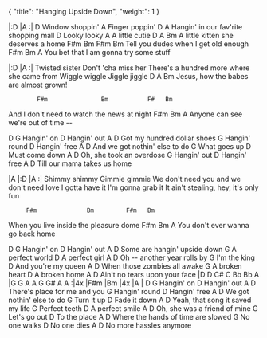 {
  "title": "Hanging Upside Down",
  "weight": 1
}

|:D    |A    :|
D
Window shoppin'
A
Finger poppin'
D              A
Hangin' in our fav'rite shopping mall
D
Looky looky
A
A little cutie
D               A              Bm
A little kitten she deserves a home
         F#m              Bm         F#m   Bm
Tell you dudes when I get old enough
             F#m        Bm            A
You bet that I am gonna try some stuff

|:D    |A    :|
Twisted sister
Don't 'cha miss her
There's a hundred more where she came from
Wiggle wiggle
Jiggle jiggle
D              A                Bm
Jesus, how the babes are almost grown!

            F#m               Bm           F#   Bm
And I don't need to watch the news at night
   F#m               Bm          A
Anyone can see we're out of time --

D       G
Hangin' on
        D
Hangin' out
       A              D
Got my hundred dollar shoes
        G
Hangin' round
        D
Hangin' free
           A               D
And we got nothin' else to do
          G
What goes up
          D
Must come down
        A           D
Oh, she took an overdose
        G
Hangin' out
        D
Hangin' free
         A             D
Till our mama takes us home

|A   |:D   |A   :|
Shimmy shimmy
Gimmie gimmie
We don't need you and we don't need love
I gotta have it
I'm gonna grab it
It ain't stealing, hey, it's only fun

         F#m              Bm         F#m   Bm
When you live inside the pleasure dome
          F#m        Bm           A
You don't ever wanna go back home

D       G
Hangin' on
        D
Hangin' out
         A              D
Some are hangin' upside down
          G
A perfect world
          D
A perfect girl
        A                D
Oh -- another year rolls by
        G
I'm the king
              D
And you're my queen
           A            D
When those zombies all awake
         G
A broken heart
         D
A broken home
         A               D
Ain't no tears upon your face
|D D C# C Bb Bb A |G G A A G G# A A :|4x
|F#m   |Bm   |4x
|A    |
D       G
Hangin' on
        D
Hangin' out
        A                D   
There's place for me and you
        G
Hangin' round
        D
Hangin' free
       A               D
We got nothin' else to do
        G
Turn it up
        D
Fade it down
           A                D
Yeah, that song it saved my life
        G
Perfect teeth
          D
A perfect smile
        A               D
Oh, she was a friend of mine
         G
Let's go out
       D
To the place
          A                  D
Where the hands of time are slowed
       G
No one walks
       D
No one dies
        A          D
No more hassles anymore
